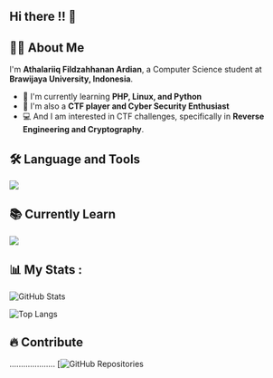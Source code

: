 ## Hi there !! 👋


## 👨‍💻 About Me
I'm **Athalariiq Fildzahhanan Ardian**, a Computer Science student at **Brawijaya University, Indonesia**.

- 🌱 I'm currently learning **PHP, Linux, and Python**  
- 🎯 I'm also a **CTF player and Cyber Security Enthusiast**
- 💻 And I am interested in CTF challenges, specifically in **Reverse Engineering and Cryptography**. 


## 🛠️ Language and Tools  

<p align="left">   
  <img src="https://skillicons.dev/icons?i=html,css,js,java,python,linux,github" />  


## 📚 Currently Learn  

<p align="left">  
  <img src="https://skillicons.dev/icons?i=python,js,linux,php" />  


## 📊 My Stats :
![GitHub Stats](https://github-readme-stats.vercel.app/api?username=AriqArdian12&show_icons=true&theme=tokyonight)

![Top Langs](https://github-readme-stats.vercel.app/api/top-langs/?username=AriqArdian12&layout=compact&theme=tokyonight)

## 🔥 Contribute  
....................
[![GitHub Repositories](https://github.com/AriqArdian12?tab=repositories) 



